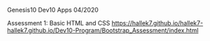 Genesis10 Dev10 Apps 04/2020

Assessment 1: Basic HTML and CSS
https://hallek7.github.io/hallek7-hallek7.github.io/Dev10-Program/Bootstrap_Assessment/index.html
